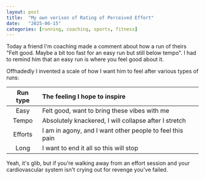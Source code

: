 ```yaml
---
layout: post
title:  "My own verison of Rating of Perceived Effort"
date:   "2025-06-15"
categories: [running, coaching, sports, fitness]
---
```


Today a friend I'm coaching made a comment about how a run of theirs "Felt good. Maybe a bit too fast for an easy run but still below tempo". I had to remind him that an easy run is where you feel good about it.

Offhadedly I invented a scale of how I want him to feel after various types of runs:

| Run type | The feeling I hope to inspire                            |
| :------: | :------------------------------------------------------- |
|   Easy   | Felt good, want to bring these vibes with me             |
|  Tempo   | Absolutely knackered, I will collapse after I stretch    |
| Efforts  | I am in agony, and I want other people to feel this pain |
|   Long   | I want to end it all so this will stop                   |

Yeah, it's glib, but if you're walking away from an effort session and your cardiovascular system isn't crying out for revenge you've failed.